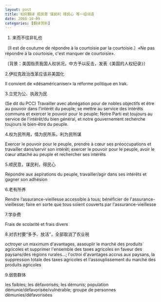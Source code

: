 ```yaml
---
layout: post
title: 如何翻译 顺民意 谋民利 得民心 等一组词语
date: 2008-10-09
categories: [翻译赏析]  
---
```


1. 来而不往非礼也

〔Il est de coutume de répondre à la courtoisie par la courtoisie.〕«Ne pas répondre à la courtoisie, c'est manquer de courtoisie».

〔背景：美国指责我国人权状况，中方予以反击，发表《美国的人权纪录》〕

2.伊拉克政治改革应该非美国化

Il convient de «désaméricaniser» la réforme politique en Irak.

3.立党为公、执政为民

(Se dit du PCC) Travailler avec abnégation pour de nobles objectifs et être au pouvoir dans l'intérêt du peuple; se mettre au service des intérêts communs et exercer le pouvoir pour le peuple; Notre Parti est toujours au service de l'intérêt/du bien général, et notre gouvernement recherche toujours le bien-être du peuple.

4.权为民所用，情为民所系，利为民所谋

Exercer le pouvoir pour le peuple, prendre à cœur ses préoccupations et travailler dans/servir son intérêt; exercer le pouvoir pour le peuple, avoir le cœur attaché au peuple et rechercher ses intérêts

5.顺民意，谋民利，得民心

Répondre aux aspirations du peuple, travailler/agir dans ses intérêts et gagner son adhésion

6.老有所养

Rendre l’assurance-vieillesse accessible à tous; bénéficier de l'assurance-vieillesse; faire en sorte que tous soient couverts par l'assurance-vieillesse

7.学杂费

Frais de scolarité et frais divers

8.对农村要“多予、放活”，全部取消了农业税

octroyer un maximum d'avantages, assouplir le marché des produits agricoles et supprimer l'ensemble des taxes agricoles en faveur des paysans/des régions rurales…; l'octroi d'avantages accrus aux paysans, la suppression totale des taxes agricoles et l'assouplissement du marché des produits agricoles

9.弱势群体

les faibles; les défavorisés; les démunis; population démunie/défavorisée/vulnérable; groupe de personnes démunies/défavorisées
